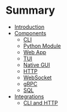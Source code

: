 # Summary

- [Introduction](./introduction.md)
- [Components](components.md)
  - [CLI](components/cli.md)
  - [Python Module](components/py_module.md)
  - [Web App](components/web_app.md)
  - [TUI]()
  - [Native GUI]()
  - [HTTP](components/http.md)
  - [WebSocket]()
  - [gRPC]()
  - [SQL]()
- [Integrations](integrations.md)
  - [CLI and HTTP](integrations/cli_http.md)
